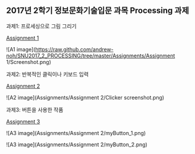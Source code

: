## 2017년 2학기 정보문화기술입문 과목 Processing 과제

과제1: 프로세싱으로 그림 그리기

[Assignment 1](https://github.com/andrew-noh/SNU2017_2_PROCESSING/tree/master/Assignments/Assignment%201)

![A1 image](https://raw.github.com/andrew-noh/SNU2017_2_PROCESSING/tree/master/Assignments/Assignment 1/Screenshot.png)

과제2: 반복적인 클릭이나 키보드 입력

[Assignment 2](https://github.com/andrew-noh/SNU2017_2_PROCESSING/tree/master/Assignments/Assignment%202)

![A2 image](Assignments/Assignment 2/Clicker screenshot.png)

과제3: 버튼을 사용한 작품

[Assignment 3](https://github.com/andrew-noh/SNU2017_2_PROCESSING/tree/master/Assignments/Assignment%203)

![A3 image](Assignments/Assignment 2/myButton_1.png)

![A3 image](Assignments/Assignment 2/myButton_2.png)
